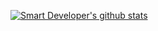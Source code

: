 [![Smart Developer's github stats](https://github-readme-stats.vercel.app/api?username=smart-dev30&count_private=true&hide=contribs,issues,prs)](https://github.com/anuraghazra/github-readme-stats)